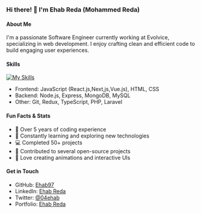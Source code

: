 ### Hi there! 👋 I'm Ehab Reda (Mohammed Reda)

#### About Me
I'm a passionate Software Engineer currently working at Evolvice, specializing in web development. I enjoy crafting clean and efficient code to build engaging user experiences.

#### Skills
[![My Skills](https://skillicons.dev/icons?i=git,js,html,css,react,vuejs,nextjs,vite,webpack,nodejs,express,mongodb,redux,typescript,php,laravel,mysql,sass,bootstrap,jquery,tailwind,cpp)](https://skillicons.dev)        
- Frontend: JavaScript (React.js,Next,js,Vue.js), HTML, CSS
- Backend: Node.js, Express, MongoDB, MySQL
- Other: Git, Redux, TypeScript, PHP, Laravel

#### Fun Facts & Stats
- 🔢 Over 5 years of coding experience
- 🚀 Constantly learning and exploring new technologies
- 💻 Completed 50+ projects
- 🌟 Contributed to several open-source projects
- 🎨 Love creating animations and interactive UIs

#### Get in Touch
- GitHub: [Ehab97](https://github.com/ehab97)
- LinkedIn: [Ehab Reda](https://www.linkedin.com/in/ehabreda04/)
- Twitter: [@04ehab](https://twitter.com/@04ehab)
- Portfolio: [Ehab Reda](https://ehab97.github.io/portfolio/)

<!--
**Ehab97/Ehab97** is a ✨ _special_ ✨ repository because its `README.md` (this file) appears on your GitHub profile.

Here are some ideas to get you started:
- 🔭 I’m currently working on ...
- 🌱 I’m currently learning ...
- 👯 I’m looking to collaborate on ...
- 🤔 I’m looking for help with ...
- 💬 Ask me about ...
- 📫 How to reach me: ...
- 😄 Pronouns: ...
- ⚡ Fun fact: ...
-->
